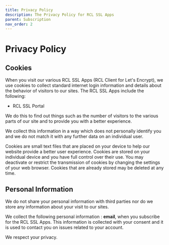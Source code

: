 ```yaml
---
title: Privacy Policy
description: The Privacy Policy for RCL SSL Apps
parent: Subscription
nav_order: 2
---
```


# Privacy Policy

## Cookies

When you visit our various RCL SSL Apps (RCL Client for Let's Encrypt), we use cookies to collect standard internet login information and details about the behavior of visitors to our sites. The RCL SSL Apps include the following:

- RCL SSL Portal

We do this to find out things such as the number of visitors to the various parts of our site and to provide you
with a better experience.

We collect this information in a way which does not personally identify you and we do not match it with any
further data on an individual user. 

Cookies are small text files that are placed on your device to help our website provide a better user experience. Cookies are stored on your individual device and you have full control over their use. You may deactivate or restrict the transmission of cookies by changing the settings of your web browser. Cookies that are already stored may be deleted at any time.

## Personal Information

We do not share your personal information with third parties nor do we store any information about your visit to our sites. 

We collect the following personal information : **email**, when you subscribe for the RCL SSL Apps. This information is collected with your consent and it is used to contact you on issues related to your account. 

We respect your privacy.